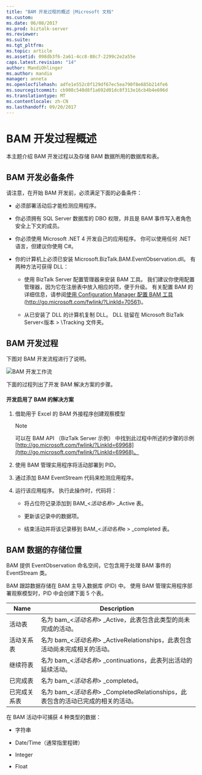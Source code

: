 ```yaml
---
title: "BAM 开发过程的概述 |Microsoft 文档"
ms.custom: 
ms.date: 06/08/2017
ms.prod: biztalk-server
ms.reviewer: 
ms.suite: 
ms.tgt_pltfrm: 
ms.topic: article
ms.assetid: 098db3f6-2a61-4cc8-88c7-2299c2e2a55e
caps.latest.revision: "14"
author: MandiOhlinger
ms.author: mandia
manager: anneta
ms.openlocfilehash: adfe1e552c0f129df67ec5ea790f8e685b214fe6
ms.sourcegitcommit: cb908c540d8f1a692d01dc8f313e16cb4b4e696d
ms.translationtype: MT
ms.contentlocale: zh-CN
ms.lasthandoff: 09/20/2017
---
```

# <a name="overview-of-the-bam-development-process"></a>BAM 开发过程概述
本主题介绍 BAM 开发过程以及存储 BAM 数据所用的数据库和表。  
  
## <a name="prerequisites-for-developing-with-bam"></a>BAM 开发必备条件  
 请注意，在开始 BAM 开发前，必须满足下面的必备条件：  
  
-   必须部署活动后才能检测应用程序。  
  
-   你必须拥有 SQL Server 数据库的 DBO 权限，并且是 BAM 事件写入者角色安全上下文的成员。  
  
-   你必须使用 Microsoft .NET 4 开发自己的应用程序。 你可以使用任何 .NET 语言，但建议你使用 C#。  
  
-   你的计算机上必须已安装 Microsoft.BizTalk.BAM.EventObservation.dll。 有两种方法可获得 DLL：  
  
    -   使用 BizTalk Server 配置管理器来安装 BAM 工具。 我们建议你使用配置管理器，因为它在注册表中放入相应的项，便于升级。 有关配置 BAM 的详细信息，请参阅[使用 Configuration Manager 配置 BAM 工具](http://go.microsoft.com/fwlink/?LinkId=70561)(http://go.microsoft.com/fwlink/?LinkId=70561)。  
  
    -   从已安装了 DLL 的计算机复制 DLL。 DLL 驻留在 Microsoft BizTalk Server\<版本 > \Tracking 文件夹。  
  
## <a name="bam-development-process"></a>BAM 开发过程  
 下图对 BAM 开发流程进行了说明。  
  
 ![BAM 开发工作流](../core/media/dwb-bamdevelopmentflowc.gif "dwb_bamdevelopmentflowc")  
  
 下面的过程列出了开发 BAM 解决方案的步骤。  
  
#### <a name="to-develop-a-bam-enabled-solution"></a>开发启用了 BAM 的解决方案  
  
1.  借助用于 Excel 的 BAM 外接程序创建观察模型  
  
    > [!NOTE]
    >  可以在 BAM API （BizTalk Server 示例） 中找到此过程中所述的步骤的示例[http://go.microsoft.com/fwlink/?LinkId=69968](http://go.microsoft.com/fwlink/?LinkId=69968)。  
  
2.  使用 BAM 管理实用程序将活动部署到 PID。  
  
3.  通过添加 BAM EventStream 代码来检测应用程序。  
  
4.  运行该应用程序。 执行此操作时，代码将：  
  
    -   将占位符记录添加到 BAM_\<*活动名称*> _Active 表。  
  
    -   更新该记录中的数据项。  
  
    -   结束活动并将该记录移到 BAM_\<*活动名称*e > _completed 表。  
  
## <a name="where-bam-data-is-stored"></a>BAM 数据的存储位置  
 BAM 提供 EventObservation 命名空间，它包含用于处理 BAM 事件的 EventStream 类。  
  
 BAM 跟踪数据存储在 BAM 主导入数据库 (PID) 中。 使用 BAM 管理实用程序部署观察模型时，PID 中会创建下面 5 个表。  
  
|Name|Description|  
|----------|-----------------|  
|活动表|名为 bam_\<*活动名称*> _Active，此表包含此类型的尚未完成的活动。|  
|活动关系表|名为 bam_\<*活动名称*> _ActiveRelationships，此表包含活动尚未完成相关的活动。|  
|继续符表|名为 bam_\<*活动名称*> _continuations，此表列出活动的延续活动。|  
|已完成表|名为 bam_\<*活动名称*> _completed。|  
|已完成关系表|名为 bam_\<*活动名称*> _CompletedRelationships，此表包含的活动已完成的相关的活动。|  
  
 在 BAM 活动中可捕获 4 种类型的数据：  
  
-   字符串  
  
-   Date/Time（通常指里程碑）  
  
-   Integer  
  
-   Float